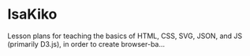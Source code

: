 # IsaKiko
Lesson plans for teaching the basics of HTML, CSS, SVG, JSON, and JS (primarily D3.js), in order to create browser-ba…
